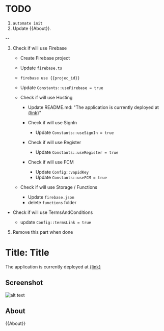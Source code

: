 # TODO

1. `automate init`
2. Update {{About}}.

--

3. Check if will use Firebase

   - Create Firebase project

   - Update `firebase.ts`

   - `firebase use {{projec_id}}`

   - Update `Constants::useFirebase = true`

   - Check if will use Hosting

     - Update README.md: "The application is currently deployed at [{link}]({link})"

     - Check if will use SignIn

       - Update `Constants::useSignIn = true`

     - Check if will use Register

       - Update `Constants::useRegister = true`

     - Check if will use FCM
       - Update `Config::vapidKey`
       - Update `Constants::useFCM = true`

   - Check if will use Storage / Functions
     - Update `firebase.json`
     - delete `functions` folder

- Check if will use TermsAndConditions

  - update `Config::termsLink = true`

5. Remove this part when done

# Title: Title

The application is currently deployed at [{link}]({link})

## Screenshot

![alt text](https://github.com/Manila-Arduino/{{Repo_Name}}/blob/main/public/images/screenshot.png)

## About

{{About}}
